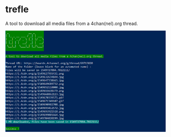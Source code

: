 # trefle
A tool to download all media files from a 4chan(nel).org thread.


![Screenshot](screenshot.png)
